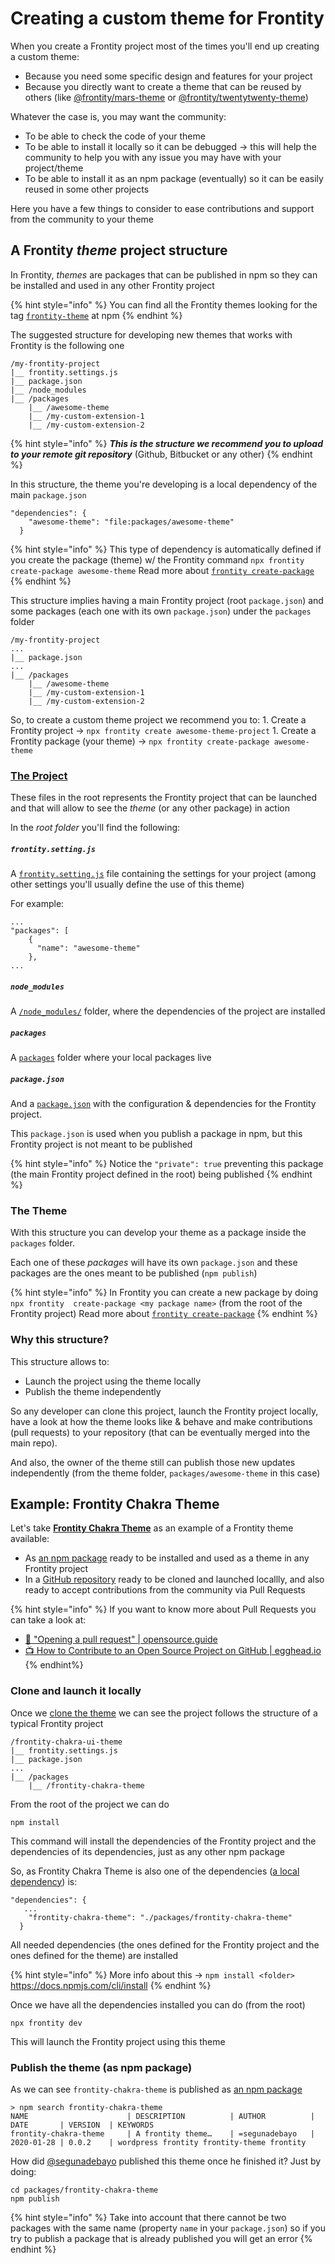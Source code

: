 # Creating a custom theme for Frontity

When you create a Frontity project most of the times you'll end up creating a custom theme:
- Because you need some specific design and features for your project
- Because you directly want to create a theme that can be reused by others (like [@frontity/mars-theme](https://www.npmjs.com/package/@frontity/mars-theme) or [@frontity/twentytwenty-theme](https://www.npmjs.com/package/@frontity/twentytwenty-theme))

Whatever the case is, you may want the community:
- To be able to check the code of your theme
- To be able to install it locally so it can be debugged → this will help the community to help you with any issue you may have with your project/theme
- To be able to install it as an npm package (eventually) so it can be easily reused in some other projects

Here you have a few things to consider to ease contributions and support from the community to your theme

## A Frontity _theme_ project structure

In Frontity, _themes_ are packages that can be published in npm so they can be installed and used in any other Frontity project

{% hint style="info" %}
You can find all the Frontity themes looking for the tag [`frontity-theme`](https://www.npmjs.com/search?q=keywords:frontity-theme) at npm
{% endhint %}

The suggested structure for developing new themes that works with Frontity is the following one

```text
/my-frontity-project
|__ frontity.settings.js
|__ package.json
|__ /node_modules
|__ /packages
    |__ /awesome-theme
    |__ /my-custom-extension-1
    |__ /my-custom-extension-2
```

{% hint style="info" %}
***This is the structure we recommend you to upload to your remote git repository*** (Github, Bitbucket or any other)
{% endhint %}

In  this structure, the theme you're developing is a local dependency of the main `package.json`

```
"dependencies": {
    "awesome-theme": "file:packages/awesome-theme"
  }
```

{% hint style="info" %}
This type of dependency is automatically defined if you create the package (theme) w/ the Frontity command `npx frontity create-package awesome-theme`
Read more about [`frontity create-package`](../frontity-cli/create-package.md)
{% endhint %}

This structure implies having a main Frontity project (root `package.json`) and some packages (each one with its own `package.json`) under the `packages` folder

```text
/my-frontity-project
...
|__ package.json
...
|__ /packages
    |__ /awesome-theme
    |__ /my-custom-extension-1
    |__ /my-custom-extension-2
```

So, to create a custom theme project we recommend you to:
1.
Create a Frontity project → `npx frontity create awesome-theme-project`
1.
Create a Frontity package (your theme) → `npx frontity create-package awesome-theme`

### [The Project](https://docs.frontity.org/learning-frontity/project)

These files in the root represents the Frontity project that can be launched and that will allow to see the _theme_ (or any other package) in action

In the *root folder* you'll find the following:

##### `frontity.setting.js`

A [`frontity.setting.js`](https://docs.frontity.org/learning-frontity/project#the-frontity-setting-js-file) file containing the settings for your project (among other settings you'll usually define the use of this theme)

For example: 
```
...
"packages": [
    {
      "name": "awesome-theme"
    },
...
```

##### `node_modules`

A  [`/node_modules/`](https://docs.frontity.org/learning-frontity/project#the-node_modules-folder) folder, where the dependencies of the project are installed

##### `packages`

A [`packages`](https://docs.frontity.org/learning-frontity/project#the-packages-folder) folder where your local packages live

##### `package.json`

And a [`package.json`](https://docs.frontity.org/learning-frontity/project#the-package-json-file) with the configuration & dependencies for the Frontity project. 

This `package.json` is used when you publish a package in npm, but this Frontity project is not meant to be published

{% hint style="info" %}
Notice the `"private": true` preventing this package (the main Frontity project defined in the root) being published
{% endhint %}

### The Theme

With this structure you can develop your theme as a package inside the `packages` folder. 

Each one of these _packages_ will have its own `package.json` and these packages are the ones meant to be published (`npm publish`)

{% hint style="info" %}
In Frontity you can create a new package by doing `npx frontity  create-package <my package name>` (from the root of the Frontity project)
Read more about [`frontity create-package`](../frontity-cli/create-package.md)
{% endhint %}

### Why this structure?

This structure allows to:
- Launch the project using the theme locally
- Publish the theme independently 

So any developer can clone this project, launch the Frontity project locally, have a look at how the theme looks like & behave and make contributions (pull requests) to your repository (that can be eventually merged into the main repo).

And also, the owner of the theme still can publish those new updates independently (from the theme folder, `packages/awesome-theme` in this case)

## Example: Frontity Chakra Theme

Let's take [**Frontity Chakra Theme**](https://github.com/chakra-ui/frontity-chakra-ui-theme) as an example of a Frontity theme available:

- As [an npm package](https://www.npmjs.com/package/frontity-chakra-theme) ready to be installed and used as a theme in any Frontity project 
- In a [GitHub repository](https://github.com/chakra-ui/frontity-chakra-ui-theme) ready to be cloned and launched locallly, and also ready to accept contributions from the community via Pull Requests

{% hint style="info" %}
If you want to know more about Pull Requests you can take a look at:
- [📑 "Opening a pull request" | opensource.guide ](https://opensource.guide/how-to-contribute/#opening-a-pull-request)
- [📺 How to Contribute to an Open Source Project on GitHub | egghead.io ](https://egghead.io/courses/how-to-contribute-to-an-open-source-project-on-github)
{% endhint%}

### Clone and launch it locally

Once we [clone the theme](https://help.github.com/en/github/creating-cloning-and-archiving-repositories/cloning-a-repository) we can see the project  follows the structure of a typical Frontity project

```text
/frontity-chakra-ui-theme
|__ frontity.settings.js
|__ package.json
...
|__ /packages
    |__ /frontity-chakra-theme

```

From the root of the project we can do 

```
npm install
```

This command will install the dependencies of the Frontity project and the dependencies of its dependencies, just as any other npm package

So, as Frontity Chakra Theme is also one of the dependencies ([a local dependency](https://www.viget.com/articles/how-to-use-local-unpublished-node-packages-as-project-dependencies/)) is: 

```
"dependencies": {
   ...
    "frontity-chakra-theme": "./packages/frontity-chakra-theme"
  }
```

All needed dependencies (the ones defined for the Frontity project and the ones defined for the theme) are installed

{% hint style="info" %}
More info about this → `npm install <folder>`
https://docs.npmjs.com/cli/install
{% endhint %}

Once we have all the dependencies installed you can do (from the root)

```
npx frontity dev
```

This will launch the Frontity project using this theme

### Publish the theme (as npm package)

As we can see `frontity-chakra-theme` is published as [an npm package](https://www.npmjs.com/package/frontity-chakra-theme)

```
> npm search frontity-chakra-theme
NAME                      | DESCRIPTION          | AUTHOR          | DATE       | VERSION  | KEYWORDS
frontity-chakra-theme     | A frontity theme…    | =segunadebayo   | 2020-01-28 | 0.0.2    | wordpress frontity frontity-theme frontity
```

How did [@segunadebayo](https://github.com/segunadebayo) published this theme once he finished it?
Just by doing:

```
cd packages/frontity-chakra-theme
npm publish
```

{% hint style="info" %}
Take into account that there cannot be two packages with the same name (property `name` in your `package.json`) so if you try to publish a package that is already published you will get an error
{% endhint %}